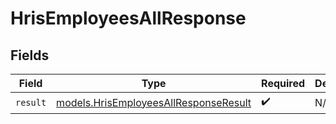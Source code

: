 # HrisEmployeesAllResponse


## Fields

| Field                                                                                | Type                                                                                 | Required                                                                             | Description                                                                          |
| ------------------------------------------------------------------------------------ | ------------------------------------------------------------------------------------ | ------------------------------------------------------------------------------------ | ------------------------------------------------------------------------------------ |
| `result`                                                                             | [models.HrisEmployeesAllResponseResult](../models/hrisemployeesallresponseresult.md) | :heavy_check_mark:                                                                   | N/A                                                                                  |